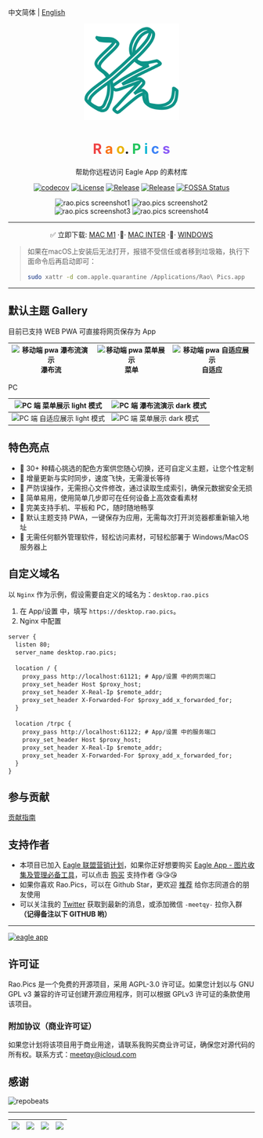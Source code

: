 中文简体 | [English](./README-EN.md)

<div align="center">
    <a href="https://rao.pics" target="_blank">
        <img width="196" src="./icons/logo.svg" alt="rao.pics logo"/>
    </a>
    <h1 align="center">
        <span style="color:#ef4444">R</span>
        <span style="color:#f97316">a</span>
        <span style="color:#eab308">o</span>.
        <span style="color:#22c55e">P</span>
        <span style="color:#06b6d4">i</span>
        <span style="color:#3b82f6">c</span>
        <span style="color:#8b5cf6">s</span>
    </h1>
    <p align="center">帮助你远程访问 Eagle App 的素材库</p>
    <p align="center">
        <a href="https://codecov.io/gh/meetqy/rao-pics" target="_blank"><img alt="codecov" src="https://codecov.io/gh/meetqy/rao-pics/graph/badge.svg?token=G9UG6SEOZK"/></a>
        <a href="https://github.com/rao-pics/core/blob/main/LICENSE" target="_blank"><img alt="License" src="https://img.shields.io/github/license/rao-pics/core"/></a>
        <a href="https://github.com/rao-pics/core/releases" target="_blank"><img alt="Release" src="https://img.shields.io/github/v/release/rao-pics/core"/></a>
        <a href="https://github.com/rao-pics/rao-pics/releases" target="_blank"><img alt="Release" src="https://img.shields.io/github/downloads/rao-pics/core/total"/></a>
        <a href="https://app.fossa.com/projects/git%2Bgithub.com%2Fmeetqy%2Frao-pics?ref=badge_small" title="FOSSA Status"><img alt="FOSSA Status" src="https://app.fossa.com/api/projects/git%2Bgithub.com%2Fmeetqy%2Frao-pics.svg?type=small"/></a>
    </p>
</div>

<div align="center">
    <img width='49.5%' src="https://github.com/meetqy/rao-pics/assets/18411315/5c106f28-1122-4f81-a7be-3ac5d1f3d446" alt="rao.pics screenshot1"/>
    <img width='49.5%' src="https://github.com/meetqy/rao-pics/assets/18411315/13a82543-50b5-43b5-9d02-2dc50a03aaa3" alt="rao.pics screenshot2"/>
</div>

<div align="center">
    <img width='49.5%' src="https://github.com/meetqy/rao-pics/assets/18411315/de85b011-f8be-45fd-8841-e9cffcb5a7e5" alt="rao.pics screenshot3"/>
    <img width='49.5%' src="https://github.com/meetqy/rao-pics/assets/18411315/644f81bb-b444-42c3-ae53-e2a2399a1e03" alt="rao.pics screenshot4"/>
</div>

---

<p align="center">
    ✅ 立即下载: 
    <a href="https://github.com/meetqy/rao-pics/releases/latest">MAC M1</a>
    <span> </span>·🚶·<span> </span>
    <a href="https://github.com/meetqy/rao-pics/releases/latest">MAC INTER</a>
    <span> </span>·🚶·<span> </span>
    <a href="https://github.com/meetqy/rao-pics/releases/latest">WINDOWS</a>
</p>

> 如果在macOS上安装后无法打开，报错不受信任或者移到垃圾箱，执行下面命令后再启动即可：
>
> ```sh
> sudo xattr -d com.apple.quarantine /Applications/Rao\ Pics.app
> ```

---

## 默认主题 Gallery

目前已支持 WEB PWA 可直接将网页保存为 App

| <img alt="移动端 pwa 瀑布流演示" src="https://i.imgur.com/vzHAKA6.png"/> 瀑布流 | <img alt="移动端 pwa 菜单展示" src="https://i.imgur.com/WrX7Rnn.png"/> 菜单 | <img alt="移动端 pwa 自适应展示" src="https://i.imgur.com/VOOOvR7.png"/> 自适应 |
| :-----------------------------------------------------------------------------: | :-------------------------------------------------------------------------: | :-----------------------------------------------------------------------------: |

PC

| <img alt="PC 端 菜单展示 light 模式" src="https://i.imgur.com/CMB0JRg.png"/>   | <img src="https://i.imgur.com/aVACzP3.png" alt="PC 端 瀑布流演示 dark 模式" /> |
| ------------------------------------------------------------------------------ | ------------------------------------------------------------------------------ |
| <img alt="PC 端 自适应展示 light 模式" src="https://i.imgur.com/jkTaBlI.png"/> | <img alt="PC 端 菜单展示 dark 模式" src="https://i.imgur.com/GnfKRM5.png"/>    |

## 特色亮点

- 🎨 30+ 种精心挑选的配色方案供您随心切换，还可自定义主题，让您个性定制
- 🔌 增量更新与实时同步，速度飞快，无需漫长等待
- 🔐 严防误操作，无需担心文件修改，通过读取生成索引，确保元数据安全无损
- 🔸 简单易用，使用简单几步即可在任何设备上高效查看素材
- 📱 完美支持手机、平板和 PC，随时随地畅享
- 📌 默认主题支持 PWA，一键保存为应用，无需每次打开浏览器都重新输入地址
- 🎊 无需任何额外管理软件，轻松访问素材，可轻松部署于 Windows/MacOS 服务器上

## 自定义域名

以 `Nginx` 作为示例，假设需要自定义的域名为：`desktop.rao.pics`

1. 在 App/设置 中，填写 `https://desktop.rao.pics`。
2. Nginx 中配置

```nginx
server {
  listen 80;
  server_name desktop.rao.pics;

  location / {
    proxy_pass http://localhost:61121; # App/设置 中的网页端口
    proxy_set_header Host $proxy_host;
    proxy_set_header X-Real-Ip $remote_addr;
    proxy_set_header X-Forwarded-For $proxy_add_x_forwarded_for;
  }

  location /trpc {
    proxy_pass http://localhost:61122; # App/设置 中的服务端口
    proxy_set_header Host $proxy_host;
    proxy_set_header X-Real-Ip $remote_addr;
    proxy_set_header X-Forwarded-For $proxy_add_x_forwarded_for;
  }
}
```

## 参与贡献

[贡献指南](./CONTRIBUTING.md)

## 支持作者

- 本项目已加入 [Eagle 联盟营销计划](https://eagle.cool/affiliate)，如果你正好想要购买 [Eagle App - 图片收集及管理必备工具](https://eagle.sjv.io/rao)，可以点击 [购买](https://eagle.sjv.io/rao) 支持作者 😘😘😘
- 如果你喜欢 Rao.Pics，可以在 Github Star，更欢迎 [推荐](https://twitter.com/intent/tweet?text=View%20Images%20on%20Any%20device.https://github.com/rao-pics/core) 给你志同道合的朋友使用
- 可以关注我的 [Twitter](https://twitter.com/meetqy) 获取到最新的消息，或添加微信 `-meetqy-` 拉你入群 **（记得备注以下 GITHUB 哟）**

---

<a href="https://eagle.sjv.io/rao">
    <img src="https://i.imgur.com/MxlzTIt.png" width="96" alt="eagle app" />
</a>

## 许可证

Rao.Pics 是一个免费的开源项目，采用 AGPL-3.0 许可证。如果您计划以与 GNU GPL v3 兼容的许可证创建开源应用程序，则可以根据 GPLv3 许可证的条款使用该项目。

### 附加协议（商业许可证）

如果您计划将该项目用于商业用途，请联系我购买商业许可证，确保您对源代码的所有权。联系方式：meetqy@icloud.com

## 感谢

<img src="https://repobeats.axiom.co/api/embed/e9735009c7d58372e055f2875a36283f25a60540.svg" width="100%"  alt="repobeats"/>

---

| <a href="https://www.jetbrains.com/zh-cn/community/opensource/#support"><img width="100" src="https://resources.jetbrains.com/storage/products/company/brand/logos/jb_beam.png" /></a> | <a href="https://developer.mend.io/github/meetqy/rao-pics"><img src="https://developer.mend.io/assets/mend-logo.svg" width="100"/></a> | <a href="https://app.fossa.com/projects/git%2Bgithub.com%2Fmeetqy%2Frao-pics/refs/branch/main/3bad02d7e6c4f87c4170d847e106573e12f811dd/preview"><img src="https://avatars.githubusercontent.com/u/9543448" width="100"/></a> | <a href="https://app.codecov.io/gh/meetqy/rao-pics"><img width="100" src="https://files.readme.io/5affb88-codecov.svg"/></a> |
| :------------------------------------------------------------------------------------------------------------------------------------------------------------------------------------: | :------------------------------------------------------------------------------------------------------------------------------------: | :--------------------------------------------------------------------------------------------------------------------------------------------------------------------------------------------------------------------------: | :--------------------------------------------------------------------------------------------------------------------------: |
